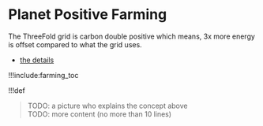 # Planet Positive Farming

The ThreeFold grid is carbon double positive which means, 3x more energy is offset compared to what the grid uses.


- [the details](internet4:cloudunits_carbon_double_win)

!!!include:farming_toc


!!!def


> TODO: a picture who explains the concept above <BR>
> TODO: more content (no more than 10 lines)
> 